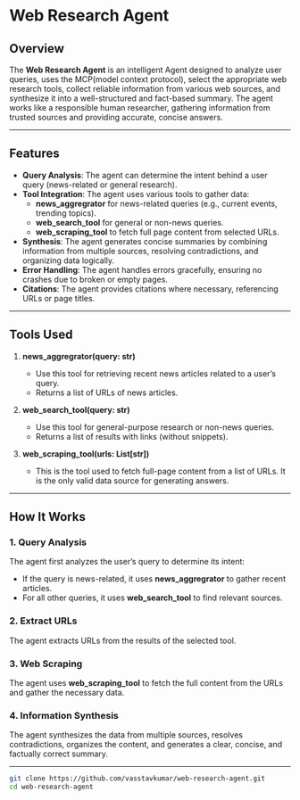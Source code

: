 # Web Research Agent

## Overview

The **Web Research Agent** is an intelligent Agent designed to analyze user queries, uses the MCP(model context protocol), select the appropriate web research tools, collect reliable information from various web sources, and synthesize it into a well-structured and fact-based summary. The agent works like a responsible human researcher, gathering information from trusted sources and providing accurate, concise answers.

---

## Features

- **Query Analysis**: The agent can determine the intent behind a user query (news-related or general research).
- **Tool Integration**: The agent uses various tools to gather data:
  - **news_aggregrator** for news-related queries (e.g., current events, trending topics).
  - **web_search_tool** for general or non-news queries.
  - **web_scraping_tool** to fetch full page content from selected URLs.
- **Synthesis**: The agent generates concise summaries by combining information from multiple sources, resolving contradictions, and organizing data logically.
- **Error Handling**: The agent handles errors gracefully, ensuring no crashes due to broken or empty pages.
- **Citations**: The agent provides citations where necessary, referencing URLs or page titles.

---

## Tools Used

1. **news_aggregrator(query: str)**  
   - Use this tool for retrieving recent news articles related to a user’s query.
   - Returns a list of URLs of news articles.

2. **web_search_tool(query: str)**  
   - Use this tool for general-purpose research or non-news queries.
   - Returns a list of results with links (without snippets).

3. **web_scraping_tool(urls: List[str])**  
   - This is the tool used to fetch full-page content from a list of URLs. It is the only valid data source for generating answers.

---

## How It Works

### 1. **Query Analysis**
   The agent first analyzes the user’s query to determine its intent:
   - If the query is news-related, it uses **news_aggregrator** to gather recent articles.
   - For all other queries, it uses **web_search_tool** to find relevant sources.

### 2. **Extract URLs**
   The agent extracts URLs from the results of the selected tool.

### 3. **Web Scraping**
   The agent uses **web_scraping_tool** to fetch the full content from the URLs and gather the necessary data.

### 4. **Information Synthesis**
   The agent synthesizes the data from multiple sources, resolves contradictions, organizes the content, and generates a clear, concise, and factually correct summary.

---

```bash
git clone https://github.com/vasstavkumar/web-research-agent.git
cd web-research-agent


